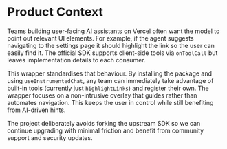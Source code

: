 # Product Context

Teams building user-facing AI assistants on Vercel often want the model to point out relevant UI elements. For example, if the agent suggests navigating to the settings page it should highlight the link so the user can easily find it. The official SDK supports client-side tools via `onToolCall` but leaves implementation details to each consumer.

This wrapper standardises that behaviour. By installing the package and using `useInstrumentedChat`, any team can immediately take advantage of built-in tools (currently just `highlightLinks`) and register their own. The wrapper focuses on a non-intrusive overlay that guides rather than automates navigation. This keeps the user in control while still benefiting from AI-driven hints.

The project deliberately avoids forking the upstream SDK so we can continue upgrading with minimal friction and benefit from community support and security updates.
